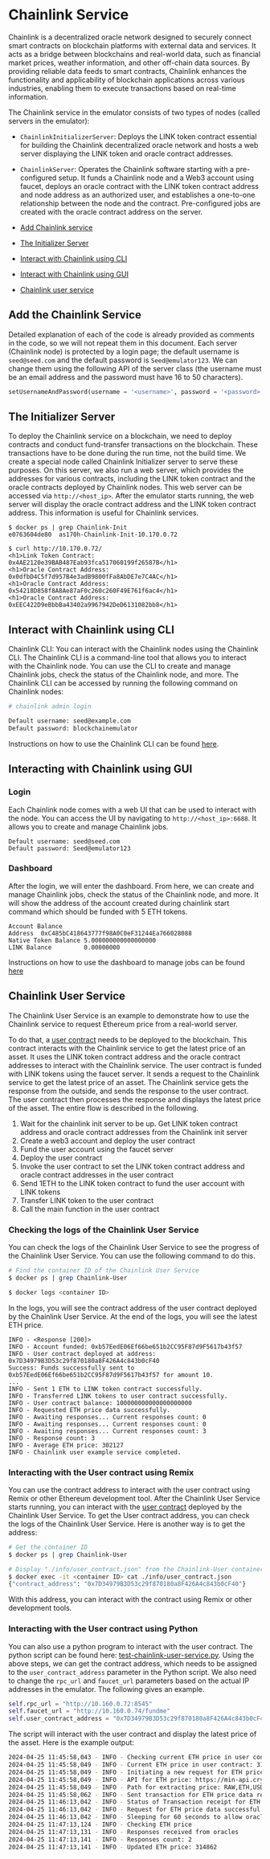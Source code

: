 # Chainlink Service 

Chainlink is a decentralized oracle network designed to securely connect smart
contracts on blockchain platforms with external data and services. It acts as a
bridge between blockchains and real-world data, such as financial market
prices, weather information, and other off-chain data sources. By providing
reliable data feeds to smart contracts, Chainlink enhances the functionality
and applicability of blockchain applications across various industries,
enabling them to execute transactions based on real-time information.

The Chainlink service in the emulator consists of two types of nodes (called
servers in the emulator):

- `ChainlinkInitializerServer`: Deploys the LINK token contract essential for
  building the Chainlink decentralized oracle network and hosts a web server
  displaying the LINK token and oracle contract addresses.

- `ChainlinkServer`: Operates the Chainlink software starting with a
  pre-configured setup. It funds a Chainlink node and a Web3 account using
  faucet, deploys an oracle contract with the LINK token contract address and
  node address as an authorized user, and establishes a one-to-one relationship
  between the node and the contract. Pre-configured jobs are created with the
  oracle contract address on the server.


- [Add Chainlink service](#add-chainlink-service)
- [The Initializer Server](#init-server)
- [Interact with Chainlink using CLI](#interact-with-cli)
- [Interact with Chainlink using GUI](#interact-with-gui)
- [Chainlink user service](#user-service)


<a id="add-chainlink-service"></a>
## Add the Chainlink Service

Detailed explanation of each of the code is already provided as comments
in the code, so we will not repeat them in this document. 
Each server (Chainlink node) is protected by a login page; the default username 
is `seed@seed.com` and the default password is `Seed@emulator123`. 
We can change them using the following API of the server 
class (the username must be an email address and the password
must have 16 to 50 characters).

```python
setUsernameAndPassword(username = '<username>', password = '<password>')
```

<a id="init-server"></a>
## The Initializer Server

To deploy the Chainlink service on a blockchain, we need to deploy contracts
and conduct fund-transfer transactions on the blockchain. These transactions
have to be done during the run time, not the build time. 
We create a special node called Chainlink Initializer server to serve these
purposes. On this server, we also run a web server, which provides
the addresses for various contracts, including the LINK token contract
and the oracle contracts deployed by Chainlink nodes. 
This web server can be accessed via `http://<host_ip>`. 
After the emulator starts running, the web server will display
the oracle contract address and the LINK token contract address. 
This information is useful for Chainlink services.

```
$ docker ps | grep Chainlink-Init
e0763604de80  as170h-Chainlink-Init-10.170.0.72

$ curl http://10.170.0.72/
<h1>Link Token Contract: 0x4AE2120e39BAB487Eab93fca517060199f26587B</h1>
<h1>Oracle Contract Address: 0x0dfbD4C5f7d957B4e3adB9800fFa8AbDE7e7C4AC</h1>
<h1>Oracle Contract Address: 0x54218D858f8A8Ae87aF0c260c260F49E761f6ac4</h1>
<h1>Oracle Contract Address: 0xEEC422D9eBbbBa43402a9967942DeD6131082bb8</h1>
```


<a id="interact-with-cli"></a>
## Interact with Chainlink using CLI

Chainlink CLI: You can interact with the Chainlink nodes using the Chainlink
CLI. The Chainlink CLI is a command-line tool that allows you to interact with
the Chainlink node. You can use the CLI to create and manage Chainlink jobs,
check the status of the Chainlink node, and more. The Chainlink CLI can be
accessed by running the following command on Chainlink nodes: 

```bash
# chainlink admin login

Default username: seed@example.com
Default password: blockchainemulator
```

Instructions on how to use the Chainlink CLI can be found
[here](https://github.com/smartcontractkit/chainlink/wiki/Command-Line-Options).


<a id="interact-with-gui"></a>
## Interacting with Chainlink using GUI

### Login  

Each Chainlink node comes with a web UI that can
be used to interact with the node.  You can access the UI by navigating
to `http://<host_ip>:6688`. It allows you to create and manage Chainlink jobs. 

  ```
  Default username: seed@seed.com
  Default password: Seed@emulator123
  ```

### Dashboard

After the login, we will enter the dashboard. From here, 
we can create and manage Chainlink jobs,
check the status of the Chainlink node, and more.
It will show the address of 
the account created during chainlink start command which 
should be funded with 5 ETH tokens.
```
Account Balance
Address  0xC485bC418643777f98A0C0eF31244Ea766028088
Native Token Balance 5.000000000000000000
LINK Balance         0.00000000
```

Instructions on how to use the dashboard to manage jobs can be
found [here](https://docs.chain.link/chainlink-nodes)



<a id="user-service"></a>
## Chainlink User Service 

The Chainlink User Service is an example to demonstrate how to
use the Chainlink service to request Ethereum price from 
a real-world server. 

To do that, a [user contract](./contracts/user_contract.sol) needs to
be deployed to the blockchain. This contract interacts with the Chainlink
service to get the latest price of an asset. 
It uses the LINK token contract address and the oracle contract addresses
to interact with the Chainlink service. 
The user contract is funded with LINK tokens using the
faucet server. It sends a request to the Chainlink service to
get the latest price of an asset. The Chainlink service gets the
response from the outside, and sends the response to
the user contract. The user contract then processes the response and displays
the latest price of the asset. The entire flow is described in
the following. 

1. Wait for the chainlink init server to be up. 
Get LINK token contract address and oracle contract addresses from the Chainlink init server
2. Create a web3 account and deploy the user contract
3. Fund the user account using the faucet server
4. Deploy the user contract
5. Invoke the user contract to set the LINK token contract address and
oracle contract addresses in the user contract
6. Send 1ETH to the LINK token contract to fund the user account with LINK tokens
7. Transfer LINK token to the user contract
8. Call the main function in the user contract


### Checking the logs of the Chainlink User Service

You can check the logs of the Chainlink User Service to
see the progress of the Chainlink User Service.
You can use the following command to do this.

```bash
# Find the container ID of the Chainlink User Service
$ docker ps | grep Chainlink-User

$ docker logs <container ID>
```

In the logs, you will see the contract address of the user contract
deployed by the Chainlink User Service. 
At the end of the logs, you will see the latest ETH price. 

```
INFO - <Response [200]>
INFO - Account funded: 0xb57EedE06Ef66be651b2CC95F87d9F5617b43f57
INFO - User contract deployed at address: 0x7D34979B3D53c29f870180a8F426A4c843b0cF40
Success: Funds successfully sent to 0xb57EedE06Ef66be651b2CC95F87d9F5617b43f57 for amount 10.
... 
INFO - Sent 1 ETH to LINK token contract successfully.
INFO - Transferred LINK tokens to user contract successfully.
INFO - User contract balance: 100000000000000000000
INFO - Requested ETH price data successfully.
INFO - Awaiting responses... Current responses count: 0
INFO - Awaiting responses... Current responses count: 0
INFO - Awaiting responses... Current responses count: 3
INFO - Response count: 3
INFO - Average ETH price: 302127
INFO - Chainlink user example service completed.
```

### Interacting with the User contract using Remix

You can use the contract address to interact with the user contract using Remix
or other Ethereum development tool.
After the Chainlink User Service starts running, you can interact with the
[user contract](./contracts/user_contract.sol) deployed by the Chainlink User
Service. To get the User contract address, you can check the logs of the
Chainlink User Service. Here is another way is to get the address:

```bash
# Get the container ID 
$ docker ps | grep Chainlink-User

# Display "./info/user_contract.json" from the Chainlink-User container
$ docker exec -it <container ID> cat ./info/user_contract.json
{"contract_address": "0x7D34979B3D53c29f870180a8F426A4c843b0cF40"}
```

With this address, you can interact with the contract using Remix or other
development tools. 


### Interacting with the User contract using Python

You can also use a python program to interact with the user contract. The
python script can be found here:
[test-chainlink-user-service.py](./test-chainlink-user-service.py). 
Using the above steps, we can get the contract address, which needs to
be assigned to the `user_contract_address` parameter in the Python script.
We also need to change the `rpc_url` and `faucet_url` 
parameters based on the actual IP addresses in the emulator. 
The following gives an example. 

```python
self.rpc_url = "http://10.160.0.72:8545"
self.faucet_url = "http://10.160.0.74/fundme"
self.user_contract_address = "0x7D34979B3D53c29f870180a8F426A4c843b0cF40"
```

The script will interact with the user contract and display the latest price of
the asset. Here is the example output:

```bash
2024-04-25 11:45:58,043 - INFO - Checking current ETH price in user contract
2024-04-25 11:45:58,049 - INFO - Current ETH price in user contract: 315075
2024-04-25 11:45:58,049 - INFO - Initiating a new request for ETH price data
2024-04-25 11:45:58,049 - INFO - API for ETH price: https://min-api.cryptocompare.com/data/pricemultifull?fsyms=ETH&tsyms=USD
2024-04-25 11:45:58,049 - INFO - Path for extracting price: RAW,ETH,USD,PRICE
2024-04-25 11:45:58,062 - INFO - Sent transaction for ETH price data request. Hash: 0x8cabcb43db6a39805e51c065248342d7804dbd8705928732eb7aa20ef21effc7
2024-04-25 11:46:13,042 - INFO - Status of Transaction receipt for ETH price data request: 1
2024-04-25 11:46:13,042 - INFO - Request for ETH price data successful
2024-04-25 11:46:13,042 - INFO - Sleeping for 60 seconds to allow oracles to respond
2024-04-25 11:47:13,124 - INFO - Checking ETH price
2024-04-25 11:47:13,131 - INFO - Responses received from oracles
2024-04-25 11:47:13,141 - INFO - Responses count: 2
2024-04-25 11:47:13,141 - INFO - Updated ETH price: 314862
```
